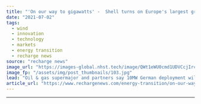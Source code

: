 ```yaml
---
title: "'On our way to gigawatts' -  Shell turns on Europe's largest green hydrogen plant"
date: "2021-07-02"
tags: 
  - wind
  - innovation
  - technology
  - markets
  - energy transition
  - recharge news
source: "recharge news"
image_url: "https://images-global.nhst.tech/image/QWt1eWU0cmd1UDVCcjIrc2dsTFhOZGE5cTRtemFrUWFBSVNINUMvZ20xZz0=/nhst/binary/08e3bd0c4d0eda7cfb94df47c186e6d1"
image_fp: "/assets/img/post_thumbnails/103.jpg"
lead: "Oil & gas supermajor and partners say 10MW German deployment will be expanded tenfold"
article_url: "https://www.rechargenews.com/energy-transition/on-our-way-to-gigawatts-shell-turns-on-europes-largest-green-hydrogen-plant/2-1-1034527"
---
```


---
